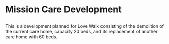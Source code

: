 <html>
<body>
<h1><p>Mission Care Development</p></h1>
<p>
  This is a development planned for Love Walk consisting of the demolition of the current care home, capacity 20 beds, and its replacement of another care home with 60 beds.
  </p>
</body>
</html>
